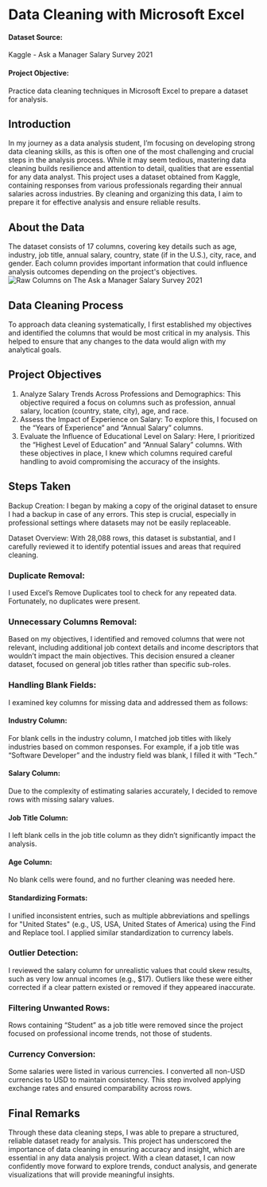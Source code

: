 # Data Cleaning with Microsoft Excel
#### Dataset Source: 
Kaggle - Ask a Manager Salary Survey 2021
#### Project Objective: 
Practice data cleaning techniques in Microsoft Excel to prepare a dataset for analysis.

## Introduction
In my journey as a data analysis student, I’m focusing on developing strong data cleaning skills, as this is often one of the most challenging and crucial steps in the analysis process. While it may seem tedious, mastering data cleaning builds resilience and attention to detail, qualities that are essential for any data analyst. This project uses a dataset obtained from Kaggle, containing responses from various professionals regarding their annual salaries across industries. By cleaning and organizing this data, I aim to prepare it for effective analysis and ensure reliable results.

## About the Data
The dataset consists of 17 columns, covering key details such as age, industry, job title, annual salary, country, state (if in the U.S.), city, race, and gender. Each column provides important information that could influence analysis outcomes depending on the project's objectives.
![Raw Columns on The Ask a Manager Salary Survey 2021](main/DataCleaningColumn.jpg)
## Data Cleaning Process
To approach data cleaning systematically, I first established my objectives and identified the columns that would be most critical in my analysis. This helped to ensure that any changes to the data would align with my analytical goals.

## Project Objectives
1. Analyze Salary Trends Across Professions and Demographics: This objective required a focus on columns such as profession, annual salary, location (country, state, city), age, and race.
2. Assess the Impact of Experience on Salary: To explore this, I focused on the “Years of Experience” and “Annual Salary” columns.
3. Evaluate the Influence of Educational Level on Salary: Here, I prioritized the “Highest Level of Education” and “Annual Salary” columns.
With these objectives in place, I knew which columns required careful handling to avoid compromising the accuracy of the insights.

## Steps Taken
Backup Creation: I began by making a copy of the original dataset to ensure I had a backup in case of any errors. This step is crucial, especially in professional settings where datasets may not be easily replaceable.

Dataset Overview: With 28,088 rows, this dataset is substantial, and I carefully reviewed it to identify potential issues and areas that required cleaning.

### Duplicate Removal: 
I used Excel’s Remove Duplicates tool to check for any repeated data. Fortunately, no duplicates were present.

### Unnecessary Columns Removal: 
Based on my objectives, I identified and removed columns that were not relevant, including additional job context details and income descriptors that wouldn’t impact the main objectives. This decision ensured a cleaner dataset, focused on general job titles rather than specific sub-roles.

### Handling Blank Fields: 
I examined key columns for missing data and addressed them as follows:

#### Industry Column: 
For blank cells in the industry column, I matched job titles with likely industries based on common responses. For example, if a job title was “Software Developer” and the industry field was blank, I filled it with “Tech.”
#### Salary Column: 
Due to the complexity of estimating salaries accurately, I decided to remove rows with missing salary values.
#### Job Title Column: 
I left blank cells in the job title column as they didn’t significantly impact the analysis.
#### Age Column: 
No blank cells were found, and no further cleaning was needed here.
#### Standardizing Formats: 
I unified inconsistent entries, such as multiple abbreviations and spellings for "United States" (e.g., US, USA, United States of America) using the Find and Replace tool. I applied similar standardization to currency labels.

### Outlier Detection: 
I reviewed the salary column for unrealistic values that could skew results, such as very low annual incomes (e.g., $17). Outliers like these were either corrected if a clear pattern existed or removed if they appeared inaccurate.

### Filtering Unwanted Rows: 
Rows containing “Student” as a job title were removed since the project focused on professional income trends, not those of students.

### Currency Conversion: 
Some salaries were listed in various currencies. I converted all non-USD currencies to USD to maintain consistency. This step involved applying exchange rates and ensured comparability across rows.

## Final Remarks
Through these data cleaning steps, I was able to prepare a structured, reliable dataset ready for analysis. This project has underscored the importance of data cleaning in ensuring accuracy and insight, which are essential in any data analysis project. With a clean dataset, I can now confidently move forward to explore trends, conduct analysis, and generate visualizations that will provide meaningful insights.
